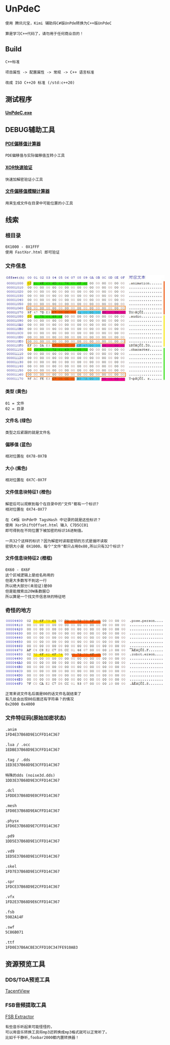 # UnPdeC

    使用 腾讯元宝，Kimi 辅助将C#版UnPde转换为C++版UnPdeC

    算是学习C++代码了，请勿用于任何商业目的！


## Build

    C++标准

    项目属性 -> 配置属性 -> 常规 -> C++ 语言标准

    改成 ISO C++20 标准 (/std:c++20)

## 测试程序

#### [UnPdeC.exe](TestRelease/UnPdeC.exe)


## DEBUG辅助工具

#### [PDE偏移值计算器](Tools/OffsetCalc.html)

    PDE偏移值与实际偏移值互转小工具

#### [XOR快速验证](Tools/FastXor.html)

    快速加解密验证小工具

#### [文件偏移值模糊计算器](Tools/XorShiftOffset.html)

    用来生成文件在目录中可能位置的小工具


## 线索

### 根目录
    0X1000 - 0X1FFF
    使用 FastXor.html 即可验证

### 文件信息
![fileinfo.jpg](Readme/fileinfo.jpg)

#### 类型 (黄色)
    01 = 文件
    02 = 目录

#### 文件名 (绿色)
    类型之后紧跟的就是文件名

#### 偏移值 (蓝色)
    相对位置在 0X78-0X7B

#### 大小 (紫色)
    相对位置在 0X7C-0X7F

#### 文件信息块特征1 (橙色)
    解密后可以观察到每个在目录中的"文件"都有一个标识?
    相对位置在 0X74-0X77

    在 C#版 UnPde中 TagsHash 中记录的就是这些标识？
    使用 XorShiftOffset.html 输入 C7D5CC01
    即可得到在不同位置下被加密的标识16进制值。

    一共32个这样的标识？因为解密时读取密钥的方式是循环读取
    密钥大小是 0X1000，每个"文件"都只占用0x80,所以只有32个标识？

#### 文件信息块特征2 (橙框)
    0X60 - 0X6F
    这个区域逻辑上是给名称用的
    但是大多数写不到这一行
    所以绝大部分(未验证)是00
    但是能搜索出20W条数据😊
    所以算是一个找文件信息块的特征吧

### 奇怪的地方
![warn.jpg](Readme/warn.jpg)

    正常来说文件名后面是00的话文件名就结束了
    有几处会出现00后面还有字符串？的情况
    0x2000 0x4000


### 文件特征码(原始加密状态)

    .anim
    1FD4E37B68D9E1CFFD14C367

    .lua / .occ
    1EDBE37B68D9E3CFFD14C367

    .tag / .dds
    1ED3E37B68D9E3CFFD14C367

    特殊的dds (noise3d.dds)
    1DD3E37B68D9E3CFFD14C367

    .dcl
    1FDDE37B68D9E0CFFD14C367

    .mesh
    1FD0E37B68D9EACFFD14C367

    .physx
    1FD6E37B68D9E7CFFD14C367

    .pd9
    1DD5E37B68D9E1CFFD14C367

    .vd9
    1ED5E37B68D9E1CFFD14C367

    .skel
    1FD7E37B68D9E1CFFD14C367

    .spr
    1FDCE37B68D9E2CFFD14C367

    .vfx
    1FD2E37B68D9E6CFFD14C367

    .fsb
    5982A14F

    .swf
    5C86B071

    .ttf
    1FD0E37B6ACBE3CFFD10C347FE910AB3

## 资源预览工具

### DDS/TGA预览工具

[TacentView]([Tools/DDSView.html](https://github.com/bluescan/tacentview))

### FSB音频提取工具

[FSB Extractor](http://aezay.dk/aezay/fsbextractor/)

    有些音乐听起来可能怪怪的，
    可以用音乐转换工具将mp3还转换成mp3格式就可以正常听了。
    比如千千静听,foobar2000都内置转换器！
